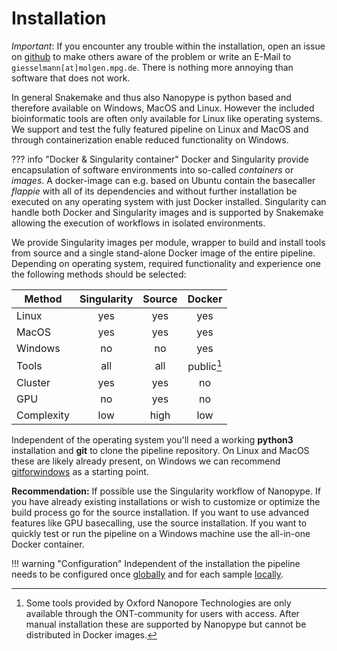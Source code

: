 # Installation

*Important*: If you encounter any trouble within the installation, open an issue on [github](https://github.com/giesselmann/nanopype/issues) to make others aware of the problem or write an E-Mail to ```giesselmann[at]molgen.mpg.de```. There is nothing more annoying than software that does not work.

In general Snakemake and thus also Nanopype is python based and therefore available on Windows, MacOS and Linux. However the included bioinformatic tools are often only available for Linux like operating systems. We support and test the fully featured pipeline on Linux and MacOS and through containerization enable reduced functionality on Windows.

??? info "Docker & Singularity container"
    Docker and Singularity provide encapsulation of software environments into so-called *containers* or *images*. A docker-image can e.g. based on Ubuntu contain the basecaller *flappie* with all of its dependencies and without further installation be executed on any operating system with just Docker installed.
    Singularity can handle both Docker and Singularity images and is supported by Snakemake allowing the execution of workflows in isolated environments.


We provide Singularity images per module, wrapper to build and install tools from source and a single stand-alone Docker image of the entire pipeline. Depending on operating system, required functionality and experience one the following methods should be selected:

<center>

| Method   	| Singularity 	| Source 	| Docker 	|
|---------	|:-----------:	|:------:	|:------:	|
| Linux   	|     yes     	|   yes  	|   yes  	|
| MacOS   	|     yes     	|   yes  	|   yes  	|
| Windows 	|      no     	|   no   	|   yes  	|
| Tools   	|     all     	|   all  	| public[^1]|
| Cluster   |     yes       |   yes     |   no      |
| GPU       |      no       |   yes   |   no      |
| Complexity|     low       | high      | low       |


</center>

Independent of the operating system you'll need a working **python3** installation and **git** to clone the pipeline repository. On Linux and MacOS these are likely already present, on Windows we can recommend [gitforwindows](https://gitforwindows.org/) as a starting point.

**Recommendation:** If possible use the Singularity workflow of Nanopype. If you have already existing installations or wish to customize or optimize the build process go for the source installation. If you want to use advanced features like GPU basecalling, use the source installation. If you want to quickly test or run the pipeline on a Windows machine use the all-in-one Docker container.

!!! warning "Configuration"
    Independent of the installation the pipeline needs to be configured once [globally](configuration.md) and for each sample [locally](../usage/general.md).

[^1]: Some tools provided by Oxford Nanopore Technologies are only available through the ONT-community for users with access. After manual installation these are supported by Nanopype but cannot be distributed in Docker images.
